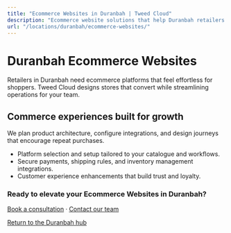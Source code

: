 ```yaml
---
title: "Ecommerce Websites in Duranbah | Tweed Cloud"
description: "Ecommerce website solutions that help Duranbah retailers sell with confidence."
url: "/locations/duranbah/ecommerce-websites/"
---
```


# Duranbah Ecommerce Websites

Retailers in Duranbah need ecommerce platforms that feel effortless for shoppers. Tweed Cloud designs stores that convert while streamlining operations for your team.

## Commerce experiences built for growth

We plan product architecture, configure integrations, and design journeys that encourage repeat purchases.

- Platform selection and setup tailored to your catalogue and workflows.
- Secure payments, shipping rules, and inventory management integrations.
- Customer experience enhancements that build trust and loyalty.

### Ready to elevate your Ecommerce Websites in Duranbah?

[Book a consultation](/consultation/) · [Contact our team](/contact/)

[Return to the Duranbah hub](/locations/duranbah/)

